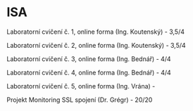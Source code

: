 # ISA

Laboratorní cvičení č. 1, online forma (Ing. Koutenský) - 3,5/4

Laboratorní cvičení č. 2, online forma (Ing. Koutenský) - 3,5/4

Laboratorní cvičení č. 3, online forma (Ing. Bednář) - 4/4

Laboratorní cvičení č. 4, online forma (Ing. Bednář) - 4/4

Laboratorní cvičení č. 5, online forma (Ing. Vrána) - 

Projekt Monitoring SSL spojení (Dr. Grégr) - 20/20
